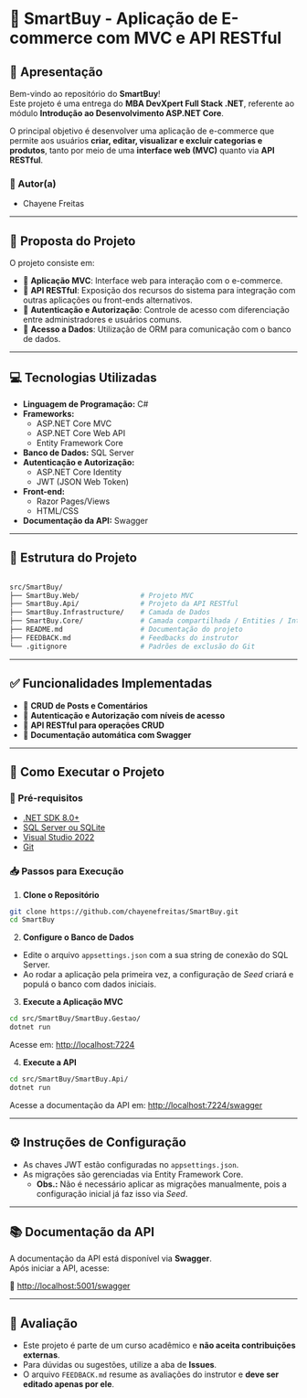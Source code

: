 # 🛒 SmartBuy - Aplicação de E-commerce com MVC e API RESTful

## 📌 Apresentação

Bem-vindo ao repositório do **SmartBuy**!  
Este projeto é uma entrega do **MBA DevXpert Full Stack .NET**, referente ao módulo **Introdução ao Desenvolvimento ASP.NET Core**.

O principal objetivo é desenvolver uma aplicação de e-commerce que permite aos usuários **criar, editar, visualizar e excluir categorias e produtos**, tanto por meio de uma **interface web (MVC)** quanto via **API RESTful**.

### 👤 Autor(a)
- Chayene Freitas

---

## 🎯 Proposta do Projeto

O projeto consiste em:

- 🔹 **Aplicação MVC**: Interface web para interação com o e-commerce.
- 🔹 **API RESTful**: Exposição dos recursos do sistema para integração com outras aplicações ou front-ends alternativos.
- 🔹 **Autenticação e Autorização**: Controle de acesso com diferenciação entre administradores e usuários comuns.
- 🔹 **Acesso a Dados**: Utilização de ORM para comunicação com o banco de dados.

---

## 💻 Tecnologias Utilizadas

- **Linguagem de Programação:** C#
- **Frameworks:**
  - ASP.NET Core MVC
  - ASP.NET Core Web API
  - Entity Framework Core
- **Banco de Dados:** SQL Server
- **Autenticação e Autorização:**
  - ASP.NET Core Identity
  - JWT (JSON Web Token)
- **Front-end:**
  - Razor Pages/Views
  - HTML/CSS
- **Documentação da API:** Swagger

---

## 📁 Estrutura do Projeto

```bash

src/SmartBuy/
├── SmartBuy.Web/               # Projeto MVC
├── SmartBuy.Api/               # Projeto da API RESTful
├── SmartBuy.Infrastructure/    # Camada de Dados
├── SmartBuy.Core/              # Camada compartilhada / Entities / Interfaces
├── README.md                   # Documentação do projeto
├── FEEDBACK.md                 # Feedbacks do instrutor
└── .gitignore                  # Padrões de exclusão do Git
```

---

## ✅ Funcionalidades Implementadas

- 📝 **CRUD de Posts e Comentários**
- 🔐 **Autenticação e Autorização com níveis de acesso**
- 🔗 **API RESTful para operações CRUD**
- 📄 **Documentação automática com Swagger**

---

## 🚀 Como Executar o Projeto

### 🔧 Pré-requisitos

- [.NET SDK 8.0+](https://dotnet.microsoft.com/)
- [SQL Server ou SQLite](https://www.microsoft.com/pt-br/sql-server/)
- [Visual Studio 2022](https://visualstudio.microsoft.com/)
- [Git](https://git-scm.com/)

### 📥 Passos para Execução

1. **Clone o Repositório**

```bash
git clone https://github.com/chayenefreitas/SmartBuy.git
cd SmartBuy
```

2. **Configure o Banco de Dados**

- Edite o arquivo `appsettings.json` com a sua string de conexão do SQL Server.
- Ao rodar a aplicação pela primeira vez, a configuração de *Seed* criará e populá o banco com dados iniciais.

3. **Execute a Aplicação MVC**

```bash
cd src/SmartBuy/SmartBuy.Gestao/
dotnet run
```
Acesse em: [http://localhost:7224](http://localhost:7224)

4. **Execute a API**

```bash
cd src/SmartBuy/SmartBuy.Api/
dotnet run
```
Acesse a documentação da API em: [http://localhost:7224/swagger](https://localhost:7224/swagger/index.html)

---

## ⚙️ Instruções de Configuração

- As chaves JWT estão configuradas no `appsettings.json`.
- As migrações são gerenciadas via Entity Framework Core.
  - **Obs.:** Não é necessário aplicar as migrações manualmente, pois a configuração inicial já faz isso via *Seed*.

---

## 📚 Documentação da API

A documentação da API está disponível via **Swagger**.  
Após iniciar a API, acesse:

📎 [http://localhost:5001/swagger](http://localhost:5001/swagger)

---

## 📌 Avaliação

- Este projeto é parte de um curso acadêmico e **não aceita contribuições externas**.
- Para dúvidas ou sugestões, utilize a aba de **Issues**.
- O arquivo `FEEDBACK.md` resume as avaliações do instrutor e **deve ser editado apenas por ele**.
